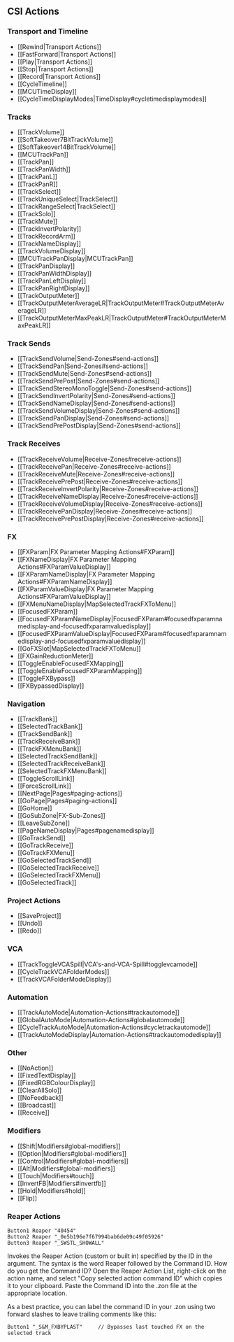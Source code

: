 ## CSI Actions

### Transport and Timeline
* [[Rewind|Transport Actions]]
* [[FastForward|Transport Actions]]
* [[Play|Transport Actions]]
* [[Stop|Transport Actions]]
* [[Record|Transport Actions]]
* [[CycleTimeline]]
* [[MCUTimeDisplay]]
* [[CycleTimeDisplayModes|TimeDisplay#cycletimedisplaymodes]]

### Tracks
* [[TrackVolume]]
* [[SoftTakeover7BitTrackVolume]]
* [[SoftTakeover14BitTrackVolume]]
* [[MCUTrackPan]]
* [[TrackPan]]
* [[TrackPanWidth]]
* [[TrackPanL]]
* [[TrackPanR]]
* [[TrackSelect]]
* [[TrackUniqueSelect|TrackSelect]]
* [[TrackRangeSelect|TrackSelect]]
* [[TrackSolo]]
* [[TrackMute]]
* [[TrackInvertPolarity]]
* [[TrackRecordArm]]
* [[TrackNameDisplay]]
* [[TrackVolumeDisplay]]
* [[MCUTrackPanDisplay|MCUTrackPan]]
* [[TrackPanDisplay]]
* [[TrackPanWidthDisplay]]
* [[TrackPanLeftDisplay]]
* [[TrackPanRightDisplay]]
* [[TrackOutputMeter]]
* [[TrackOutputMeterAverageLR|TrackOutputMeter#TrackOutputMeterAverageLR]]
* [[TrackOutputMeterMaxPeakLR|TrackOutputMeter#TrackOutputMeterMaxPeakLR]]

### Track Sends
* [[TrackSendVolume|Send-Zones#send-actions]]
* [[TrackSendPan|Send-Zones#send-actions]]
* [[TrackSendMute|Send-Zones#send-actions]]
* [[TrackSendPrePost|Send-Zones#send-actions]]
* [[TrackSendStereoMonoToggle|Send-Zones#send-actions]]
* [[TrackSendInvertPolarity|Send-Zones#send-actions]]
* [[TrackSendNameDisplay|Send-Zones#send-actions]]
* [[TrackSendVolumeDisplay|Send-Zones#send-actions]]
* [[TrackSendPanDisplay|Send-Zones#send-actions]]
* [[TrackSendPrePostDisplay|Send-Zones#send-actions]]

### Track Receives
* [[TrackReceiveVolume|Receive-Zones#receive-actions]]
* [[TrackReceivePan|Receive-Zones#receive-actions]]
* [[TrackReceiveMute|Receive-Zones#receive-actions]]
* [[TrackReceivePrePost|Receive-Zones#receive-actions]] 
* [[TrackReceiveInvertPolarity|Receive-Zones#receive-actions]] 
* [[TrackReceiveNameDisplay|Receive-Zones#receive-actions]] 
* [[TrackReceiveVolumeDisplay|Receive-Zones#receive-actions]]
* [[TrackReceivePanDisplay|Receive-Zones#receive-actions]]
* [[TrackReceivePrePostDisplay|Receive-Zones#receive-actions]]

### FX
* [[FXParam|FX Parameter Mapping Actions#FXParam]] 
* [[FXNameDisplay|FX Parameter Mapping Actions#FXParamValueDisplay]] 
* [[FXParamNameDisplay|FX Parameter Mapping Actions#FXParamNameDisplay]] 
* [[FXParamValueDisplay|FX Parameter Mapping Actions#FXParamValueDisplay]] 
* [[FXMenuNameDisplay|MapSelectedTrackFXToMenu]]
* [[FocusedFXParam]]
* [[FocusedFXParamNameDisplay|FocusedFXParam#focusedfxparamnamedisplay-and-focusedfxparamvaluedisplay]]
* [[FocusedFXParamValueDisplay|FocusedFXParam#focusedfxparamnamedisplay-and-focusedfxparamvaluedisplay]]
* [[GoFXSlot|MapSelectedTrackFXToMenu]]
* [[FXGainReductionMeter]]
* [[ToggleEnableFocusedFXMapping]]
* [[ToggleEnableFocusedFXParamMapping]]
* [[ToggleFXBypass]]
* [[FXBypassedDisplay]]

### Navigation
* [[TrackBank]]
* [[SelectedTrackBank]]
* [[TrackSendBank]]
* [[TrackReceiveBank]]
* [[TrackFXMenuBank]]
* [[SelectedTrackSendBank]]
* [[SelectedTrackReceiveBank]]
* [[SelectedTrackFXMenuBank]]
* [[ToggleScrollLink]]
* [[ForceScrollLink]]
* [[NextPage|Pages#paging-actions]]
* [[GoPage|Pages#paging-actions]]
* [[GoHome]]
* [[GoSubZone|FX-Sub-Zones]]
* [[LeaveSubZone]]
* [[PageNameDisplay|Pages#pagenamedisplay]]
* [[GoTrackSend]]
* [[GoTrackReceive]]
* [[GoTrackFXMenu]]
* [[GoSelectedTrackSend]]
* [[GoSelectedTrackReceive]]
* [[GoSelectedTrackFXMenu]]
* [[GoSelectedTrack]]

### Project Actions
* [[SaveProject]]
* [[Undo]]
* [[Redo]]

### VCA
* [[TrackToggleVCASpill|VCA's-and-VCA-Spill#togglevcamode]]
* [[CycleTrackVCAFolderModes]]
* [[TrackVCAFolderModeDisplay]]

### Automation
* [[TrackAutoMode|Automation-Actions#trackautomode]]
* [[GlobalAutoMode|Automation-Actions#globalautomode]]
* [[CycleTrackAutoMode|Automation-Actions#cycletrackautomode]]
* [[TrackAutoModeDisplay|Automation-Actions#trackautomodedisplay]]

### Other
* [[NoAction]]
* [[FixedTextDisplay]]
* [[FixedRGBColourDisplay]]
* [[ClearAllSolo]]
* [[NoFeedback]]
* [[Broadcast]]
* [[Receive]]

### Modifiers
* [[Shift|Modifiers#global-modifiers]]
* [[Option|Modifiers#global-modifiers]]
* [[Control|Modifiers#global-modifiers]]
* [[Alt|Modifiers#global-modifiers]]
* [[Touch|Modifiers#touch]]
* [[InvertFB|Modifiers#invertfb]]
* [[Hold|Modifiers#hold]]
* [[Flip]]

### Reaper Actions
```    
Button1 Reaper "40454"    
Button2 Reaper "_0e5b196e7f67994bab6de09c49f05926"    
Button3 Reaper "_SWSTL_SHOWALL"    
```
Invokes the Reaper Action (custom or built in) specified by the ID in the argument. The syntax is the word Reaper followed by the Command ID. How do you get the Command ID? Open the Reaper Action List, right-click on the action name, and select "Copy selected action command ID" which copies it to your clipboard. Paste the Command ID into the .zon file at the appropriate location. 

As a best practice, you can label the command ID in your .zon using two forward slashes to leave trailing comments like this:
```    
Button1 "_S&M_FXBYPLAST"     // Bypasses last touched FX on the selected track
```


